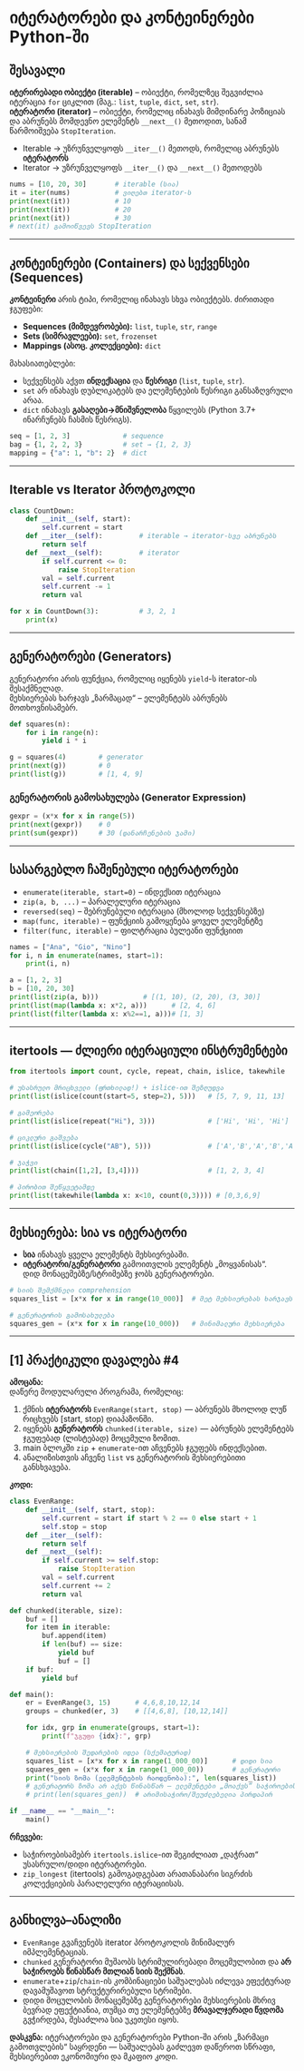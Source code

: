 # იტერატორები და კონტეინერები Python-ში

## შესავალი
**იტერირებადი ობიექტი (iterable)** – ობიექტი, რომელზეც შეგვიძლია იტერაცია `for` ციკლით (მაგ.: `list`, `tuple`, `dict`, `set`, `str`).  
**იტერატორი (iterator)** – ობიექტი, რომელიც ინახავს მიმდინარე პოზიციას და აბრუნებს მომდევნო ელემენტს `__next__()` მეთოდით, სანამ წარმოიშვება `StopIteration`.

- Iterable → უზრუნველყოფს `__iter__()` მეთოდს, რომელიც აბრუნებს **იტერატორს**
- Iterator → უზრუნველყოფს `__iter__()` და `__next__()` მეთოდებს

```python
nums = [10, 20, 30]       # iterable (სია)
it = iter(nums)           # ვიღებთ iterator-ს
print(next(it))           # 10
print(next(it))           # 20
print(next(it))           # 30
# next(it) გამოიწვევს StopIteration
```

---

## კონტეინერები (Containers) და სექვენსები (Sequences)
**კონტეინერი** არის ტიპი, რომელიც ინახავს სხვა ობიექტებს. ძირითადი ჯგუფები:
- **Sequences (მიმდევრობები):** `list`, `tuple`, `str`, `range`
- **Sets (სიმრავლეები):** `set`, `frozenset`
- **Mappings (ასოც. კოლექციები):** `dict`

მახასიათებლები:
- სექვენსებს აქვთ **ინდექსაცია** და **წესრიგი** (`list`, `tuple`, `str`).
- `set` არ ინახავს დუბლიკატებს და ელემენტების წესრიგი განსაზღვრული არაა.
- `dict` ინახავს **გასაღები→მნიშვნელობა** წყვილებს (Python 3.7+ ინარჩუნებს ჩასმის წესრიგს).

```python
seq = [1, 2, 3]             # sequence
bag = {1, 2, 2, 3}          # set → {1, 2, 3}
mapping = {"a": 1, "b": 2}  # dict
```

---

## Iterable vs Iterator პროტოკოლი
```python
class CountDown:
    def __init__(self, start):
        self.current = start
    def __iter__(self):         # iterable → iterator-სვე აბრუნებს
        return self
    def __next__(self):         # iterator
        if self.current <= 0:
            raise StopIteration
        val = self.current
        self.current -= 1
        return val

for x in CountDown(3):          # 3, 2, 1
    print(x)
```

---

## გენერატორები (Generators)
გენერატორი არის ფუნქცია, რომელიც იყენებს `yield`-ს iterator-ის შესაქმნელად.  
მეხსიერებას ხარჯავს „ზარმაცად“ – ელემენტებს აბრუნებს მოთხოვნისამებრ.

```python
def squares(n):
    for i in range(n):
        yield i * i

g = squares(4)        # generator
print(next(g))        # 0
print(list(g))        # [1, 4, 9]
```

### გენერატორის გამოსახულება (Generator Expression)
```python
gexpr = (x*x for x in range(5))
print(next(gexpr))    # 0
print(sum(gexpr))     # 30 (დანარჩენების ჯამი)
```

---

## სასარგებლო ჩაშენებული იტერატორები
- `enumerate(iterable, start=0)` – ინდექსით იტერაცია
- `zip(a, b, ...)` – პარალელური იტერაცია
- `reversed(seq)` – შებრუნებული იტერაცია (მხოლოდ სექვენსებზე)
- `map(func, iterable)` – ფუნქციის გამოყენება ყოველ ელემენტზე
- `filter(func, iterable)` – ფილტრაცია ბულეანი ფუნქციით

```python
names = ["Ana", "Gio", "Nino"]
for i, n in enumerate(names, start=1):
    print(i, n)

a = [1, 2, 3]
b = [10, 20, 30]
print(list(zip(a, b)))           # [(1, 10), (2, 20), (3, 30)]
print(list(map(lambda x: x*2, a)))      # [2, 4, 6]
print(list(filter(lambda x: x%2==1, a)))# [1, 3]
```

---

## itertools — ძლიერი იტერაციული ინსტრუმენტები
```python
from itertools import count, cycle, repeat, chain, islice, takewhile

# უსასრულო მრიცხველი (ფრთხილად!) + islice-ით შეზღუდვა
print(list(islice(count(start=5, step=2), 5)))   # [5, 7, 9, 11, 13]

# გამეორება
print(list(islice(repeat("Hi"), 3)))             # ['Hi', 'Hi', 'Hi']

# ციკლური გაშვება
print(list(islice(cycle("AB"), 5)))              # ['A','B','A','B','A']

# ჯაჭვი
print(list(chain([1,2], [3,4])))                 # [1, 2, 3, 4]

# პირობით შეწყვეტამდე
print(list(takewhile(lambda x: x<10, count(0,3)))) # [0,3,6,9]
```

---

## მეხსიერება: სია vs იტერატორი
- **სია** ინახავს ყველა ელემენტს მეხსიერებაში.
- **იტერატორი/გენერატორი** გამოითვლის ელემენტს „მოყვანისას“.  
დიდ მონაცემებზე/სტრიმებზე ჯობს გენერატორები.

```python
# სიის შემქმნელი comprehension
squares_list = [x*x for x in range(10_000)]  # მეტ მეხსიერებას ხარჯავს

# გენერატორის გამოსახულება
squares_gen = (x*x for x in range(10_000))   # მინიმალური მეხსიერება
```

---

## [1] პრაქტიკული დავალება #4

**ამოცანა:**  
დაწერე მოდულარული პროგრამა, რომელიც:
1) ქმნის **იტერატორს** `EvenRange(start, stop)` — აბრუნებს მხოლოდ ლუწ რიცხვებს [start, stop) დიაპაზონში.  
2) იყენებს **გენერატორს** `chunked(iterable, size)` — აბრუნებს ელემენტებს ჯგუფებად (ლისტებად) მოცემული ზომით.  
3) main ბლოკში `zip` + `enumerate`-ით აჩვენებს ჯგუფებს ინდექსებით.  
4) ანალიზისთვის აჩვენე `list` vs გენერატორის მეხსიერებითი განსხვავება.

**კოდი:**
```python
class EvenRange:
    def __init__(self, start, stop):
        self.current = start if start % 2 == 0 else start + 1
        self.stop = stop
    def __iter__(self):
        return self
    def __next__(self):
        if self.current >= self.stop:
            raise StopIteration
        val = self.current
        self.current += 2
        return val

def chunked(iterable, size):
    buf = []
    for item in iterable:
        buf.append(item)
        if len(buf) == size:
            yield buf
            buf = []
    if buf:
        yield buf

def main():
    er = EvenRange(3, 15)      # 4,6,8,10,12,14
    groups = chunked(er, 3)    # [[4,6,8], [10,12,14]]

    for idx, grp in enumerate(groups, start=1):
        print(f"ჯგუფი {idx}:", grp)

    # მეხსიერების შედარების იდეა (სქემატურად)
    squares_list = [x*x for x in range(1_000_00)]      # დიდი სია
    squares_gen = (x*x for x in range(1_000_00))       # გენერატორი
    print("სიის ზომა (ელემენტების რაოდენობა):", len(squares_list))
    # გენერატორს ზომა არ აქვს წინასწარ – ელემენტები „მოაქვს“ საჭიროებისას
    # print(len(squares_gen))  # არიმისაჭირო/შეუძლებელია პირდაპირ

if __name__ == "__main__":
    main()
```

**რჩევები:**  
- საჭიროებისამებრ `itertools.islice`-ით შეგიძლიათ „დაჭრათ“ უსასრულო/დიდი იტერატორები.  
- `zip_longest` (itertools) გამოგადგებათ არათანაბარი სიგრძის კოლექციების პარალელური იტერაციისას.

---

## განხილვა–ანალიზი
- `EvenRange` გვაჩვენებს iterator პროტოკოლის მინიმალურ იმპლემენტაციას.  
- `chunked` გენერატორი მუშაობს სტრიმულირებადი მოცემულობით და **არ საჭიროებს წინასწარ მთლიან სიის შექმნას**.  
- `enumerate`+`zip`/`chain`-ის კომბინაციები საშუალებას იძლევა ეფექტურად დავამუშავოთ სტრუქტურირებული სტრიმები.
- დიდი მოცულობის მონაცემებზე გენერატორები მეხსიერების მხრივ ბევრად ეფექტიანია, თუმცა თუ ელემენტებზე **მრავალჯერადი წვდომა** გვჭირდება, შესაძლოა სია უკეთესი იყოს.

**დასკვნა:** იტერატორები და გენერატორები Python-ში არის „ზარმაცი გამოთვლების“ საყრდენი — საშუალებას გაძლევთ დაწეროთ სწრაფი, მეხსიერებით ეკონომიური და მკაფიო კოდი.
